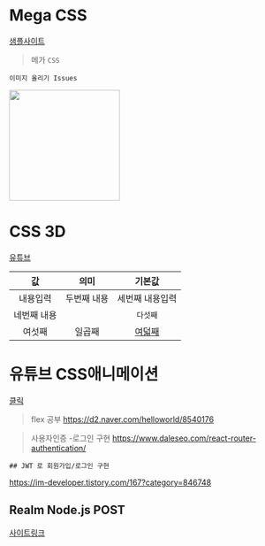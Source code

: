 # Mega CSS
[샘플사이트](https://github.com/codingmarket07/CSSMegaMenu)

>메가 `CSS`

```
이미지 올리기 Issues
```

<img src="https://user-images.githubusercontent.com/30430227/72674960-daf76680-3ac0-11ea-852c-6a0eb3808c6e.jpg" width=200>

# CSS 3D
[유튜브](https://www.youtube.com/watch?v=4Wy2I3hNs2g, "삼차원")

값 | 의미 | 기본값
:---:|:---:|:---:
내용입력 | 두번째 내용|세번째 내용입력
네번째 내용|| `다섯째` |
여섯째| 일곱째| [여덟째]()|

# 유튜브 CSS애니메이션
[클릭](https://www.youtube.com/watch?v=2aP98fH-GmA&list=PL5e68lK9hEzcZLltZrc3NDlKWS3XygchY&index=14)


>flex 공부   https://d2.naver.com/helloworld/8540176 

>사용자인증 -로그인  구현  https://www.daleseo.com/react-router-authentication/

```
## JWT 로 회원가입/로그인 구현

```
https://im-developer.tistory.com/167?category=846748

## Realm Node.js POST
[사이트링크](https://academy.realm.io/kr/posts/realm-node-js-express-blog-tutorial/)
